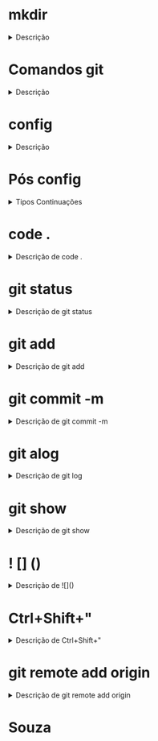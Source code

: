 # mkdir
<details>
<summary>Descrição</summary>
O mkdir cria uma pasta para criar presisa por o comando e o nome na frente.
</details>

# Comandos git
<details>
<summary>Descrição</summary>
 Para que serve o 'git', ele serve para dar um comando no github.
</details>

# config
<details>
<summary>Descrição</summary>
Serve para aplicar uma configuração.
</details>

# Pós config
<details>
<summary>Tipos Continuações</summary>

### --list
<details>
<summary>Descrição de --list</summary>
Lista as configurações.
</details>

### --local
<details>
<summary>Descrição de --local</summary>
Faz uma cofiguração apenas no projeto atual.
</details>

### --global
<details>
<summary>Descrição de --global</summary>
Faz uma configuração em todos os projeto.
</details>

# Configuração de projeto
<details>
<summary>Continuação das configurações dos projetos</summary>

### --use.email (email)
<details>
<summary>Descrição de --user.emai</summary>
Adiciona o email do autor
</details>

### --user.name (name)
<details>
<summary>Descrição de --user.name</summary>
Adiciona o nome do altor
</details>
</details>
</details>

# code .
<details>
<summary>Descrição de code .</summary>
Abre a Visual Code dentro da pasta atual.
</details>

# git status
<details>
<summary>Descrição de git status</summary>
Mostra os arqivos com verções diferentes em vermelho e os com mesma verção em verde.
</details>

# git add
<details>
<summary>Descrição de git add</summary>
Rastreia os arquivos tem comoo rastrear um unico arquivo ou ratrear todos de uma vez ponto (.) na frente do comando, pós usar o comando você poderá usar o comando 'git status' e verá o arquivo verde.
</details>

# git commit -m
<details>
<summary>Descrição de git commit -m</summary>
Salva o arquivo e dmanda uma mensagem de alteração.
</details>

# git alog
<details>
<summary>Descrição de git log</summary>
Mostra os commit (ponto de salvamento) junto com o nome e email de quem alterou, data e hora.
</details>

# git show
<details>
<summary>Descrição de git show</summary>
Mostra as alterações feitas do commit atual para o anterior.
</details>

# ! [] ()
<details>
<summary>Descrição de ![]()</summary>
Codigo para por uma imagem num arquivo .md, para por a imagem deverá por o nome dela dentro dos parenteses se tiver dentro de uma pasta deverá por o nome dessa pasta antes do nome da imagem e junto com isso uma /.
</details>

# Ctrl+Shift+"
<details>
<summary>Descrição de Ctrl+Shift+"</summary>
Abre um Terminal de comando dentro do Visula code.
Nesse Terminal de comando se ir na setinha perto de + poderá abrir o terminal do git Brash
</details>

# git remote add origin
<details>
<summary>Descrição de git remote add origin</summary>
Esse comando adiciona um repertorio online.
</details>

# Souza
